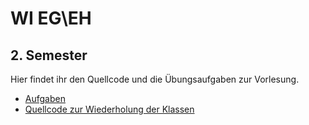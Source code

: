 # WI EG\EH
## 2. Semester

Hier findet ihr den Quellcode und die Übungsaufgaben zur Vorlesung.

- [Aufgaben](Aufgaben.pdf)
- [Quellcode zur Wiederholung der Klassen](Klassen-Wiederholung)
